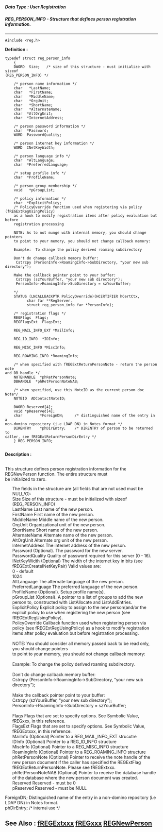 ##### Data Type : User Registration
##### REG_PERSON_INFO - Structure that defines person registration information.
---
```
#include <reg.h>
```

**Definition :**
```
typedef struct reg_person_info
	{
	DWORD  Size;   /* size of this structure - must initialize with sizeof 
(REG_PERSON_INFO) */

	/* person name information */
	char   *LastName;
	char   *FirstName;
	char   *MiddleName;
	char   *OrgUnit;
	char   *ShortName;
	char   *AlternateName;
	char  *AltOrgUnit;
	char  *InternetAddress;

	/* person password information */
	char  *Password;
	WORD  PasswordQuality;

	/* person internet key information */
	WORD  INetKeyWidth;

	/* person language info */
	char  *AltLanguage;
	char  *PreferredLanguage;

	/* setup profile info */
	char  *ProfileName;

	/* person group membership */
	void   *pGroupList;

	/* policy information */
	char  *ExplicitPolicy;
	/* PolicyOverride function used when registering via policy 
(fREGExtRegUsingPolicy) 
	as a hook to modify registration items after policy evaluation but 
before 
	registration processing
	
	NOTE: As to not munge with internal memory, you should change pointers 
	to point to your memory, you should not change callback memory:
	
	Example:  To change the policy derived roaming subdirectory
	
	Don't do change callback memory buffer:
	 Cstrcpy (PersonInfo->RoamingInfo->SubDirectory, "your new sub 
directory");

	Make the callback pointer point to your buffer:
	 Cstrcpy (szYourBuffer, "your new sub directory");
	 PersonInfo->RoamingInfo->SubDirectory = szYourBuffer;
	
	*/
	STATUS (LNCALLBACKPTR PolicyOverride)(HCERTIFIER hCertCtx, 
	      char far **RegServer,
	      struct reg_person_info far *PersonInfo);

	/* registration flags */
	REGFlags  Flags;
	REGFlagsExt  FlagsExt;

	REG_MAIL_INFO_EXT *MailInfo;

	REG_ID_INFO  *IDInfo;
	
	REG_MISC_INFO *MiscInfo;

	REG_ROAMING_INFO *RoamingInfo;

	/* when specified with fREGExtReturnPersonNote - return the person note 
and DB handle */
	NOTEHANDLE  *phRetPersonNote;
	DBHANDLE  *phRetPersonNoteNAB;

	/* when specified, use this NoteID as the current person doc Note*/
	NOTEID	ADContactNoteID;

	DWORD Reserved[4];
	void *pReserved[4];
	char        *ForeignDN;     /* distinguished name of the entry in a 
non-domino repository (i.e LDAP DN) in Notes format */
	DIRENTRY    *phDirEntry;    /* DIRENTRY of person to be returned to 
caller, see fREGExtReturnPersonDirEntry */
	} REG_PERSON_INFO;


```

**Description :**

<br>
This structure defines person registration information for the REGNewPerson function.  The entire structure must<br>
be initialized to zero.<br>

<ul>The fields in the structure are (all fields that are not used must be NULL/O):<br>
Size			Size of this structure - must be initialized with sizeof (REG_PERSON_INFO)<br>
LastName			Last name of the new person.<br>
FirstName			First name of the new person.<br>
MiddleName		Middle name of the new person.<br>
OrgUnit			Organizational unit of the new person.<br>
ShortName			Short name of the new person.<br>
AlternateName		Alternate name of the new person.<br>
AltOrgUnit			Alternate org unit of the new person.<br>
InternetAddress		The internet address of the new person.<br>
Password  			(Optional).  The password for the new server.<br>
PasswordQuality		Quality of password required for this server (0 - 16).<br>
INetKeyWidth		(Optional) The width of the internet key in bits (see fREGExtCreateINetKeyPair) Valid values are:<br>
					0 - default<br>
					1024<br>
AltLanguage		The alternate language of the new person.<br>
PreferredLanguage		The preferred language of the new person.<br>
ProfileName  		(Optional).  Setup profile name(s).<br>
pGroupList  			(Optional).  A pointer to a list of groups to add the new person to, constructed with ListAllocate and ListAddEntries. <br>
ExplicitPolicy		Explicit policy to assign to the new person(and/or the explicit policy to use when registering the new person (see fREGExtRegUsingPolicy).<br>
PolicyOverride		Callback function used when registering person via policy (see fREGExtRegUsingPolicy) as a hook to modify registration items after policy evaluation but before 					registration processing.<br>
	<br>
				NOTE: You should consider all memory passed back to be read only, you should change pointers <br>
					to point to your memory, you should not change callback memory:<br>
	<br>
				Example:  To change the policy derived roaming subdirectory.<br>
	<br>
				Don't do change callback memory buffer:<br>
					Cstrcpy (PersonInfo-&gt;RoamingInfo-&gt;SubDirectory, &quot;your new sub directory&quot;);<br>
<br>
				Make the callback pointer point to your buffer:<br>
					Cstrcpy (szYourBuffer, &quot;your new sub directory&quot;);<br>
					PersonInfo-&gt;RoamingInfo-&gt;SubDirectory = szYourBuffer;<br>
<br>
Flags  			Flags that are set to specify options.  See Symbolic Value, fREGxxx, in this reference.<br>
FlagsExt 	 		Flags that are set to specify options.  See Symbolic Value, fREGExtxxx, in this reference.<br>
MailInfo			(Optional) Pointer to a REG_MAIL_INFO_EXT strucutre<br>
IDInfo			(Optional) Pointer to a REG_ID_INFO structure<br>
MiscInfo			(Optional) Pointer to a REG_MISC_INFO structure<br>
RoamingInfo		(Optional) Pointer to a REG_ROAMING_INFO structure<br>
phRetPersonNote		(Optional) Pointer to receive the note handle of the new person document if the caller has specified the REGExtFlag fREGExtReturnPersonNote.  Please see fREGExtxxx.<br>
phRetPersonNoteNAB	(Optional) Pointer to receive the database handle of the database where the new person document was created.<br>
Reserved			Reserved - must be 0<br>
pReserved			Reserved - must be NULL</ul>
   ForeignDN;     		Distinguished name of the entry in a non-domino repository (i.e LDAP DN) in Notes format.<br>
   phDirEntry;   		<font size="2">/* Internal use */</font>


**See Also :**
[fREGExtxxx](/domino-c-api-docs/reference/Symb/fREGExtxxx)
[fREGxxx](/domino-c-api-docs/reference/Symb/fREGxxx)
[REGNewPerson](/domino-c-api-docs/reference/Func/REGNewPerson)
---
